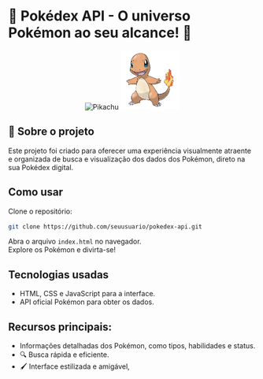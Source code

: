 # 🌟 Pokédex API - O universo Pokémon ao seu alcance! 🌟
<div align="center"> 
  <img src="https://raw.githubusercontent.com/PokeAPI/sprites/master/sprites/pokemon/25.png" alt="Pikachu" width="100" /> 
  <img src="https://raw.githubusercontent.com/PokeAPI/sprites/master/sprites/pokemon/other/official-artwork/4.png" alt="Charmander" width="120" /> 
</div>

## 🚀 Sobre o projeto
Este projeto foi criado para oferecer uma experiência visualmente atraente e organizada de busca e visualização dos dados dos Pokémon, direto na sua Pokédex digital.

## Como usar
Clone o repositório:
```bash
git clone https://github.com/seuusuario/pokedex-api.git
```

Abra o arquivo `index.html` no navegador.  
Explore os Pokémon e divirta-se!

## Tecnologias usadas
- HTML, CSS e JavaScript para a interface.  
- API oficial Pokémon para obter os dados.

## Recursos principais:
- Informações detalhadas dos Pokémon, como tipos, habilidades e status.  
- 🔍 Busca rápida e eficiente.  
- 🖌️ Interface estilizada e amigável,

